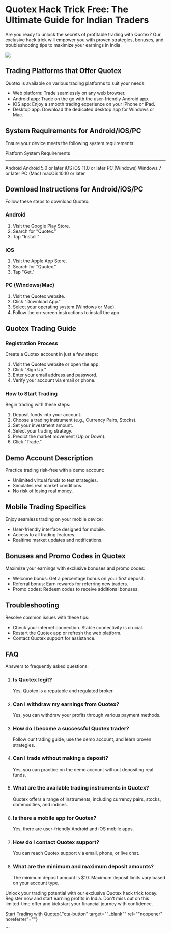 # Quotex Hack Trick Free: The Ultimate Guide for Indian Traders

Are you ready to unlock the secrets of profitable trading with Quotex?
Our exclusive hack trick will empower you with proven strategies,
bonuses, and troubleshooting tips to maximize your earnings in India.

[![](https://static.quotex.io/files/4_en/300_250.jpg)](https://traff.sbs/brokerqxlid)

## Trading Platforms that Offer Quotex

Quotex is available on various trading platforms to suit your needs:

-   Web platform: Trade seamlessly on any web browser.
-   Android app: Trade on the go with the user-friendly Android app.
-   iOS app: Enjoy a smooth trading experience on your iPhone or iPad.
-   Desktop app: Download the dedicated desktop app for Windows or Mac.

## System Requirements for Android/iOS/PC

Ensure your device meets the following system requirements:

  Platform       System Requirements
  -------------- ----------------------
  Android        Android 5.0 or later
  iOS            iOS 11.0 or later
  PC (Windows)   Windows 7 or later
  PC (Mac)       macOS 10.10 or later

## Download Instructions for Android/iOS/PC

Follow these steps to download Quotex:

### Android

1.  Visit the Google Play Store.
2.  Search for "Quotex."
3.  Tap "Install."

### iOS

1.  Visit the Apple App Store.
2.  Search for "Quotex."
3.  Tap "Get."

### PC (Windows/Mac)

1.  Visit the Quotex website.
2.  Click "Download App."
3.  Select your operating system (Windows or Mac).
4.  Follow the on-screen instructions to install the app.

## Quotex Trading Guide

### Registration Process

Create a Quotex account in just a few steps:

1.  Visit the Quotex website or open the app.
2.  Click "Sign Up."
3.  Enter your email address and password.
4.  Verify your account via email or phone.

### How to Start Trading

Begin trading with these steps:

1.  Deposit funds into your account.
2.  Choose a trading instrument (e.g., Currency Pairs, Stocks).
3.  Set your investment amount.
4.  Select your trading strategy.
5.  Predict the market movement (Up or Down).
6.  Click "Trade."

## Demo Account Description

Practice trading risk-free with a demo account:

-   Unlimited virtual funds to test strategies.
-   Simulates real market conditions.
-   No risk of losing real money.

## Mobile Trading Specifics

Enjoy seamless trading on your mobile device:

-   User-friendly interface designed for mobile.
-   Access to all trading features.
-   Realtime market updates and notifications.

## Bonuses and Promo Codes in Quotex

Maximize your earnings with exclusive bonuses and promo codes:

-   Welcome bonus: Get a percentage bonus on your first deposit.
-   Referral bonus: Earn rewards for referring new traders.
-   Promo codes: Redeem codes to receive additional bonuses.

## Troubleshooting

Resolve common issues with these tips:

-   Check your internet connection. Stable connectivity is crucial.
-   Restart the Quotex app or refresh the web platform.
-   Contact Quotex support for assistance.

## FAQ

Answers to frequently asked questions:

1.  ### Is Quotex legit?

    Yes, Quotex is a reputable and regulated broker.

2.  ### Can I withdraw my earnings from Quotex?

    Yes, you can withdraw your profits through various payment methods.

3.  ### How do I become a successful Quotex trader?

    Follow our trading guide, use the demo account, and learn proven
    strategies.

4.  ### Can I trade without making a deposit?

    Yes, you can practice on the demo account without depositing real
    funds.

5.  ### What are the available trading instruments in Quotex?

    Quotex offers a range of instruments, including currency pairs,
    stocks, commodities, and indices.

6.  ### Is there a mobile app for Quotex?

    Yes, there are user-friendly Android and iOS mobile apps.

7.  ### How do I contact Quotex support?

    You can reach Quotex support via email, phone, or live chat.

8.  ### What are the minimum and maximum deposit amounts?

    The minimum deposit amount is \$10. Maximum deposit limits vary
    based on your account type.

Unlock your trading potential with our exclusive Quotex hack trick
today. Register now and start earning profits in India. Don\'t miss out
on this limited-time offer and kickstart your financial journey with
confidence.

[Start Trading with
Quotex](\%22https://traff.sbs/brokerqxsignup\%22){."cta-button"
target=""_blank"" rel=""noopener" noreferrer"=""}

\`\`\`

